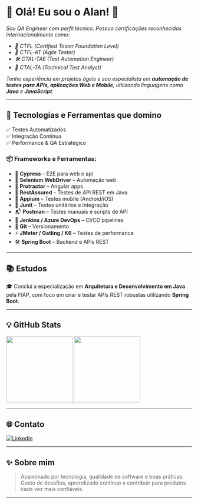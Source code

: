 # 👋 Olá! Eu sou o Alan! 🖖

<div>
  <i>
Sou QA Engineer com perfil técnico. Possuo certificações reconhecidas internacionalmente como:

- 📜 CTFL (Certified Tester Foundation Level)  
- 🧪 CTFL-AT (Agile Tester)  
- 🛠️ CTAL-TAE (Test Automation Engineer)  
- 🎯 CTAL-TA (Technical Test Analyst)

Tenho experiência em projetos ágeis e sou especialista em **automação de testes para APIs, aplicações Web e Mobile**, utilizando linguagens como **Java** e **JavaScript**.
  </i>
</div>

---

## 🚀 Tecnologias e Ferramentas que domino

✅ Testes Automatizados  
✅ Integração Contínua  
✅ Performance & QA Estratégico  

### 📦 Frameworks e Ferramentas:

- 🧪 **Cypress** – E2E para web e api
- 🧪 **Selenium WebDriver** – Automação web
- 🧪 **Protractor** – Angular apps
- 🔬 **RestAssured** – Testes de API REST em Java
- 📱 **Appium** – Testes mobile (Android/iOS)
- 🧪 **Junit** – Testes unitários e integração
- 📬 **Postman** – Testes manuais e scripts de API
- 🔁 **Jenkins / Azure DevOps** – CI/CD pipelines
- 🧬 **Git** – Versionamento
- ⚡ **JMeter / Gatling / K6** – Testes de performance
- 🛠️ **Spring Boot** – Backend e APIs REST

---

## 📚 Estudos

🎓 Concluí a especialização em **Arquitetura e Desenvolvimento em Java** pela FIAP, com foco em criar e testar APIs REST robustas utilizando **Spring Boot**.

---

## 💡 GitHub Stats

<div>
  <a href="https://github.com/alanpaulodejesus">
    <img height="180em" src="https://github-readme-stats.vercel.app/api?username=alanpaulodejesus&show_icons=true&theme=dark&include_all_commits=true&count_private=true"/>
    <img height="180em" src="https://github-readme-stats.vercel.app/api/top-langs/?username=alanpaulodejesus&layout=compact&langs_count=7&theme=dark"/>
  </a>
</div>

---

## 🌐 Contato

<div>
  <a href="https://www.linkedin.com/in/alanpaulodejesus/" target="_blank">
    <img src="https://img.shields.io/badge/-LinkedIn-%230077B5?style=for-the-badge&logo=linkedin&logoColor=white" alt="LinkedIn">
  </a>
</div>

---

## ✨ Sobre mim

> Apaixonado por tecnologia, qualidade de software e boas práticas.  
> Gosto de desafios, aprendizado contínuo e contribuir para produtos cada vez mais confiáveis.

---

